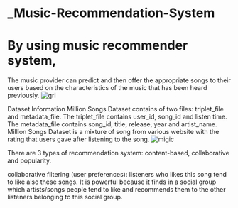 # _Music-Recommendation-System
# By using music recommender system, 
The music provider can predict and then offer the appropriate songs to their users based on the characteristics of the music that has been heard previously.
![grl](https://user-images.githubusercontent.com/83866738/133868857-d6df01b9-5766-448b-a812-cf30250949fa.png)


Dataset Information
Million Songs Dataset contains of two files: triplet_file and metadata_file. The triplet_file contains user_id, song_id and listen time. The metadata_file contains song_id, title, release, year and artist_name. Million Songs Dataset is a mixture of song from various website with the rating that users gave after listening to the song.
![migic](https://user-images.githubusercontent.com/83866738/133868872-41ef2025-ac94-4739-8886-8067bc73a077.jpg)


There are 3 types of recommendation system: content-based, collaborative and popularity.

collaborative filtering (user preferences): listeners who likes this song tend to like also these songs. 
It is powerful because it finds in a social group which artists/songs people tend to like and recommends them to the other listeners belonging to this social group.
